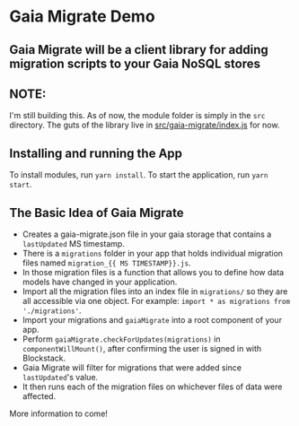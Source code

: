 # Gaia Migrate Demo
## Gaia Migrate will be a client library for adding migration scripts to your Gaia NoSQL stores

## NOTE:
I'm still building this. As of now, the module folder is simply in the `src` directory.
The guts of the library live in [src/gaia-migrate/index.js](src/gaia-migrate/index.js) for now.

## Installing and running the App
To install modules, run `yarn install`.
To start the application, run `yarn start`.

## The Basic Idea of Gaia Migrate
* Creates a gaia-migrate.json file in your gaia storage that contains a `lastUpdated` MS timestamp.
* There is a `migrations` folder in your app that holds individual migration files named `migration_{{ MS TIMESTAMP}}.js`.
* In those migration files is a function that allows you to define how data models have changed in your application.
* Import all the migration files into an index file in `migrations/` so they are all accessible via one object. For example: `import * as migrations from './migrations'`.
* Import your migrations and `gaiaMigrate` into a root component of your app.
* Perform `gaiaMigrate.checkForUpdates(migrations)` in `componentWillMount()`, after confirming the user is signed in with Blockstack.
* Gaia Migrate will filter for migrations that were added since `lastUpdated`'s value.
* It then runs each of the migration files on whichever files of data were affected.

More information to come!
